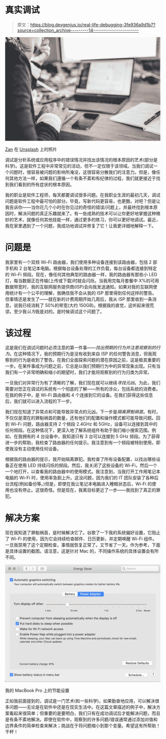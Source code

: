 # 真实调试

> 原文：<https://blog.devgenius.io/real-life-debugging-3fe936a9d1b7?source=collection_archive---------14----------------------->

![](img/14274a5475102c1c0cdc5a6abc0b4b42.png)

[Zan](https://unsplash.com/@zanilic?utm_source=medium&utm_medium=referral) 在 [Unsplash](https://unsplash.com?utm_source=medium&utm_medium=referral) 上的照片

调试是分析系统或应用程序中的错误情况并找出该情况的根本原因的艺术(部分是科学)。这是软件工程中非常常见的活动，但不一定仅限于该领域。当我们调试一个问题时，很容易被问题的影响所淹没，这很容易分散我们的注意力。但是，像任何其他方法一样，如果我们遵循一个有条不紊和有纪律的过程，我们就更接近于找到我们看到的所有症状的根本原因。

我的职业是软件工程师，每天都要调试很多问题。在我职业生涯的最初几天，调试问题是软件工程中最可怕的部分。毕竟，写新代码更容易，也更酷，对吧？但是让我告诉你——当你花几个小时在你见过的奇怪的错误/问题上，并最终找到根本原因时，解决问题的真正乐趣就来了。有一些成熟的技术可以让你更好地掌握这种微妙的艺术，就像任何其他技能一样，通过更多的练习，你可以更好地调试。最近，我在家里遇到了一个问题，我成功地调试并修复了它！让我更详细地解释一下。

# 问题是

我家里有一个双频 Wi-Fi 路由器，我们使用多种设备连接到该路由器，包括 2 部手机和 2 台笔记本电脑。根据每台设备处理的工作负载，每台设备都连接到特定的 Wi-Fi 频段。现在，像任何其他典型的路由器一样，我的路由器有那些小 LED 灯，每当数据正在传输(上传或下载)时就会闪烁。当我用完每月套餐中 X%的可用数据带宽时，我的互联网服务提供商(ISP)会向我发送通知。如果对我的互联网使用统计有一个公平的理解，我确信我不会从我的 ISP 那里得到任何这样的警告。但事情还是发生了——就在新的计费周期开始几周后，我从 ISP 那里收到一条消息，说我已经消耗了 50%的带宽(大约 150GB)。根据我的直觉，这听起来很荒谬。至少我*认为*我是对的。是时候调试这个问题了。

# 该过程

这是我们在调试问题时必须注意的第一件事——*找出预期的行为并注意观察到的行为*。在这种情况下，我的预期行为是没有收到来自 ISP 的任何警告消息，但我观察到的行为是收到了警告。在我们全面探索问题的潜在原因之前，这是极其重要的一步。在某件事成为问题之前，它总是以我们预期行为中的异常现象出现。只有当我们有一个非常明确和缩小的期望时，我们才能将观察到的行为归类为异常。

一旦我们对异常行为有了清晰的了解，我们现在就可以继续*寻找元凶*。为此，我们需要对您正在调试的系统有一个彻底的了解——所有的涉众，包括系统的消费者。在我的例子中，是 Wi-Fi 路由器和 4 个连接到它的设备。在我们获得这些信息后，我们就可以进入流程的下一步。

我们现在知道了异常点和可能导致异常点的元凶。下一步是*隔离罪魁祸首*。有时，不仅仅是潜在的罪魁祸首的数量，还有他们的配置和操作模式都可能导致问题。回到 Wi-Fi 问题，路由器支持 2 个频段 2.4GHz 和 5GHz，设备可以连接到其中的任何频段。在这种情况下，更深入地了解系统组件有助于我们缩小搜索范围。例如，在我拥有的 4 台设备中，我知道只有 3 台可以连接到 5 GHz 频段。为了获得进一步的帮助，我检查了路由器的任何提示。我注意到有一个频段被特别使用，即使我没有主动使用任何设备。

根据我的路由器的提示，我开始隔离罪犯。我检查了所有设备配置，以找出哪些设备正在使用 LED 持续闪烁的频段。然后，我关闭了这些设备的 Wi-Fi，然后一个一个地打开，以查看我的路由器中的使用模式。我注意到，当我打开工作用笔记本电脑的 Wi-Fi 时，使用率急剧上升。这没问题，因为我们的 IT 团队安装了各种后台流程(例如备份等。)但是，即使在我让笔记本电脑进入睡眠状态后，Wi-Fi 的使用也没有停止。这很奇怪。但是现在，我离目标更近了一步——我找到了真正的罪犯。

# 解决方案

现在我知道了罪魁祸首，是时候解决它了。谷歌了一下我的系统偏好设置，它阻止了 Wi-Fi 的使用，因为它会持续检查邮件、日历更新，并定期唤醒 Wi-Fi 组件。一旦我禁用了这个定期检查，事情就恢复正常了。又节省了一天。作为参考，下面是具体设置的截图。请注意，这是针对 Mac 的，不同操作系统的具体设置会有所不同。

![](img/8f26e4df0a8243b0441f7ac2b0776286.png)

我的 MacBook Pro 上的节能设置

正如我前面提到的，调试是一门艺术(和一些科学)，如果勤奋地应用，可以解决很多问题——无论是在软件中还是在现实生活中。在这篇文章描述的例子中，解决方案看起来很简单；但重要的是要明白，我们只有在成功调试后才能解决问题，而且是有条不紊地解决。即使在软件中，观察到的许多问题/错误通常通过添加对值和边界条件的简单检查来解决；挑战在于将问题缩小到那个变量。希望这有所帮助！干杯！